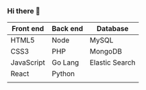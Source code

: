 ### Hi there 👋

Front end     | Back end      | Database
------------- | ------------- | -------------
HTML5        | Node          | MySQL
CSS3          | PHP   | MongoDB
JavaScript    |  Go Lang | Elastic Search
React        |  Python |
 |   |
